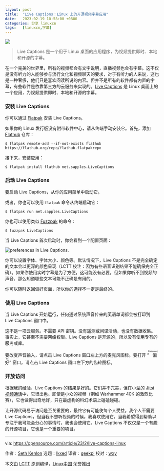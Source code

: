 ```yaml
---
layout: post
title:	"Live Captions：Linux 上的开源视频字幕应用"
date:	2023-02-19 10:58:00 +0800 
categories:	分享 linuxcn 
tags:	[linuxcn,字幕]
---
```



![](/Asserts/Images//attachment/album/202302/19/105843wbyojjof4yypyo6b.jpg)



> 
> Live Captions 是一个用于 Linux 桌面的应用程序，为视频提供即时、本地和开源的字幕。
> 
> 
> 


在一个完美的世界里，所有的视频都会有文字说明，直播视频也会有字幕。这不仅是没有听力的人能够参与流行文化和视频聊天的要求，对于有听力的人来说，这也是一种奢侈，他们只是喜欢阅读所说的内容。但并不是所有的软件都有内置的字幕，有些软件是依靠第三方的云服务来实现的。[Live Captions](https://github.com/abb128/LiveCaptions) 是 Linux 桌面上的一个应用，为视频提供即时、本地和开源的字幕。


### 安装 Live Captions


你可以通过 [Flatpak](https://opensource.com/article/21/11/install-flatpak-linux) 安装 Live Captions。


如果你的 Linux 发行版没有附带软件中心，请从终端手动安装它。首先，添加 [Flathub](https://flathub.org/apps/details/net.sapples.LiveCaptions) 仓库：



```
$ flatpak remote-add --if-not-exists flathub https://flathub.org/repo/flathub.flatpakrepo

```

接下来，安装应用：



```
$ flatpak install flathub net.sapples.LiveCaptions

```

### 启动 Live Captions


要启动 Live Captions，从你的应用菜单中启动它。


或者，你也可以使用 `flatpak` 命令从终端启动它：



```
$ flatpak run net.sapples.LiveCaptions

```

你也可以使用类似 [Fuzzpak](https://www.redhat.com/sysadmin/launch-flatpaks-terminal-fuzzpak) 的命令：



```
$ fuzzpak LiveCaptions

```

当 Live Captions 首次启动时，你会看到一个配置页面：


![preferences in Live Captions.](/Asserts/Images//attachment/album/202302/19/105924bdacjawgykzjyllk.jpg)


你可以设置字体、字体大小、颜色等。默认情况下，Live Captions 不是完全确定的文本会以更深的颜色呈现（LCTT 校注：因为有些语音识别结果不能确保完全正确）。如果你使用实时字幕是为了方便，这可能没有必要，但如果你听不到视频的声音，那么知道哪些文本可能不正确是有用的。


你可以随时返回偏好页面，所以你的选择不一定是最终的。


### 使用 Live Captions


当 Live Captions 开始运行，任何通过系统声音传来的英语单词都会被打印到 Live Captions 窗口中。


这不是一项云服务。不需要 API 密钥。没有遥测或间谍活动，也没有数据收集。事实上，它甚至不需要网络权限。Live Captions 是开源的，所以没有使用专有的服务或库。


要改变声音输入，请点击 Live Captions 窗口左上方的麦克风图标。要打开 “<ruby> 偏好 <rt>  Preferences </rt></ruby>” 窗口，请点击 Live Captions 窗口左下方的齿轮图标。


### 开放访问


根据我的经验，Live Captions 的结果是好的。它们并不完美，但在小型的 [Jitsi 视频通话](https://opensource.com/article/21/9/alternatives-zoom)中，它很出色。即使是小众的视频（例如 Warhammer 40K 的激烈比赛），它也做得出奇地好，只在最虚构的科幻术语上磕磕碰碰。


让开源代码易于访问是至关重要的，最终它有可能使每个人受益。我个人不需要 Live Captions，但当我不想听视频的时候，我喜欢使用它。当我希望得到帮助以专注于我可能会分心的事情时，我也会使用它。Live Captions 不仅仅是一个有趣的开源项目，它也是一个重要的项目。




---


via: <https://opensource.com/article/23/2/live-captions-linux>


作者：[Seth Kenlon](https://opensource.com/users/seth) 选题：[lkxed](https://github.com/lkxed) 译者：[geekpi](https://github.com/geekpi) 校对：[wxy](https://github.com/wxy)


本文由 [LCTT](https://github.com/LCTT/TranslateProject) 原创编译，[Linux中国](https://linux.cn/) 荣誉推出
